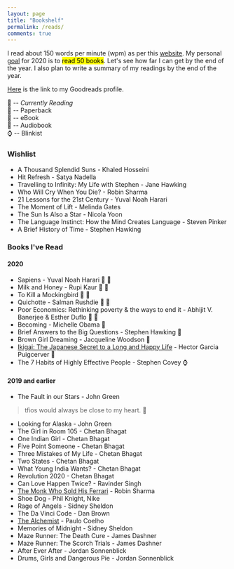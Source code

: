 ```yaml
---
layout: page
title: "Bookshelf"
permalink: /reads/
comments: true
---
```

I read about 150 words per minute (wpm) as per this [website](https://www.myreadspeed.com/). My personal [goal](https://www.goodreads.com/user_challenges/21227074) for 2020 is to <mark>read 50 books</mark>. Let's see how far I can get by the end of the year. I also plan to write a summary of my readings by the end of the year.

[Here](https://www.goodreads.com/user/show/53163185-debashish-reang) is the link to my Goodreads profile.

:green_book: -- <i>Currently Reading</i><br>
:closed_book: -- Paperback<br>
:floppy_disk: -- eBook<br>
:loudspeaker: -- Audiobook<br>
:watch: -- Blinkist<br>

### Wishlist
* A Thousand Splendid Suns - Khaled Hosseini
* Hit Refresh - Satya Nadella
* Travelling to Infinity: My Life with Stephen - Jane Hawking
* Who Will Cry When You Die? - Robin Sharma
* 21 Lessons for the 21st Century - Yuval Noah Harari
* The Moment of Lift - Melinda Gates
* The Sun Is Also a Star - Nicola Yoon
* The Language Instinct: How the Mind Creates Language - Steven Pinker
* A Brief History of Time - Stephen Hawking

### Books I've Read
#### 2020

* Sapiens - Yuval Noah Harari :closed_book: :green_book:
* Milk and Honey - Rupi Kaur :floppy_disk: :green_book:
* To Kill a Mockingbird :floppy_disk: :green_book:
* Quichotte - Salman Rushdie :closed_book: :green_book:
* Poor Economics: Rethinking poverty & the ways to end it - Abhijit V. Banerjee & Esther Duflo :closed_book: :green_book:
* Becoming - Michelle Obama :loudspeaker:
* Brief Answers to the Big Questions - Stephen Hawking :floppy_disk:
* Brown Girl Dreaming - Jacqueline Woodson :floppy_disk:
* [Ikigai: The Japanese Secret to a Long and Happy Life](https://amzn.to/2Z0BPaS) - Hector Garcia Puigcerver :floppy_disk:
* The 7 Habits of Highly Effective People - Stephen Covey :watch:


#### 2019 and earlier

* The Fault in our Stars - John Green
> tfios would always be close to my heart. 💜

* Looking for Alaska - John Green
* The Girl in Room 105 - Chetan Bhagat
* One Indian Girl - Chetan Bhagat
* Five Point Someone - Chetan Bhagat
* Three Mistakes of My Life - Chetan Bhagat
* Two States - Chetan Bhagat
* What Young India Wants? - Chetan Bhagat
* Revolution 2020 - Chetan Bhagat
* Can Love Happen Twice? - Ravinder Singh
* [The Monk Who Sold His Ferrari](https://amzn.to/2LqgcsA) - Robin Sharma
* Shoe Dog - Phil Knight, Nike
* Rage of Angels - Sidney Sheldon
* The Da Vinci Code - Dan Brown
* [The Alchemist](https://amzn.to/3fLXSYD) - Paulo Coelho
* Memories of Midnight - Sidney Sheldon
* Maze Runner: The Death Cure - James Dashner
* Maze Runner: The Scorch Trials - James Dashner
* After Ever After - Jordan Sonnenblick
* Drums, Girls and Dangerous Pie - Jordan Sonnenblick
